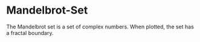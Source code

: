 # Mandelbrot-Set
The Mandelbrot set is a set of complex numbers. When plotted, the set has a fractal boundary.
